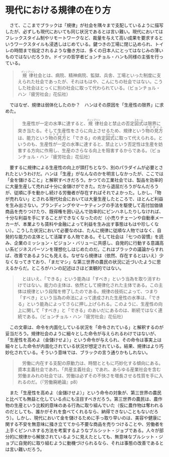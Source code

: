 # 現代における規律の在り方

　さて、ここまでブラックは「規律」が社会を隅々まで支配しているように描写したが、必ずしも現代においても同じ状況であるとは言い難い。現代においてはフレックスタイム制やリモートワークなど、裁量を与えて高い成果を要求するというワークスタイルも浸透しはじめている。鍵つきの工場に閉じ込められ、トイレの時間まで指定されるような働き方は、多くの日本人にとってはなじみの薄いものではないだろうか。ドイツの哲学者ビョンチョル・ハンも同様の主張を行っている。

>　<ruby>規律<rp>（</rp><rt>ディシプリン</rt><rp>）</rp></ruby>社会とは、病院、精神病院、監獄、兵舎、工場といった制度に支えられた社会であったが、それはもはや、こんにちの社会ではない。こうした社会はとっくに別の社会に取って代わられている。（ビョンチョル・ハン『疲労社会』花伝社）

　ではなぜ、規律は弱体化したのか？　ハンはその原因を「生産性の限界」に求めた。

>　生産性が一定の水準に達すると、<ruby>規律<rp>（</rp><rt>ディシプリン</rt><rp>）</rp></ruby>社会と禁止の否定<ruby>図式<rp>（</rp><rt>スキーム</rt><rp>）</rp></ruby>は限界に突き当たる。そして生産性をさらに向上させるため、規律という<ruby>物の見方<rp>（</rp><rt>パラダイム</rt><rp>）</rp></ruby>は、能力という<ruby>物の見方<rp>（</rp><rt>パラダイム</rt><rp>）</rp></ruby>と「できる」の肯定<ruby>図式<rp>（</rp><rt>スキーム</rt><rp>）</rp></ruby>に取って代えられる。というのも、生産性が一定の水準に達すると、禁止という否定性は生産を妨害する方向に作用し、生産のさらなる向上を阻害するからである。（ビョンチョル・ハン『疲労社会』花伝社）

　要するに規律による生産性の向上が頭打ちとなり、別のパラダイムが必要とされたというわけだ。ハンは「生産」がなんなのかを明言しなかったが、ここでは「金を儲けること」と解釈すべきだろう。かつての工業社会では、製品を効率的に大量生産して売れば十分に金儲けができた。だから退屈だろうがなんだろうが、従順に手を動かし続ける労働者が存在すればそれでよかった。しかし、「物が売れない」とされる現代社会においては大量生産したところで、ほとんど利益を生み出さない。ブランディングやマーケティングの手法を駆使して高付加価値商品を売りつけたり、既得権を囲い込んで効率的にピンハネしたりしなければ、十分な利益を手にすることができなくなったのだ（小売りチェーンや自動車メーカーが、本業よりも賃料や金融によって利益を生み出す事態はもはや珍しくない）。こうした状況において必要なのは、たんに規律に従順な人物ではなく、自発的な能力の主体として活躍する人物である。そして社会は『七つの習慣』を読み、企業のミッション・ビジョン・バリューに共感し、自発的に行動する意識高い系ビジネスパーソンを理想化しはじめたのだ。これはブラックの議論からすれば、改善であるようにも見える。なぜなら規律は（依然、存在するとはいえ）少なくなってきており、「まだマシ」な第三世界の農民の状況に近づいたように思えるからだ。ところがハンの記述はさほど楽観的ではない。

>　とはいえ、「できる」という能為は「すべき」という当為を取り消すわけではない。能力の主体は、依然として規律化された主体である。この主体は規律という段階を修了したのである。規律の技術によって、つまり「すべき」という当為の命法によって達成された生産性の水準は、「できる」という能為によってさらに押し上げられる。このように、生産性の向上に関して「すべき」と「できる」のあいだにあるのは、断続ではなく連続である。（ビョンチョル・ハン『疲労社会』花伝社）

　この文章は、命令を内面化している状況を「命令されている」と解釈するのが妥当だろう。規律社会のように細々とした命令が与えられるわけではないが、「生産性を高めよ（金儲けせよ）」という命令が与えられ、その命令は事実上は細々とした命令が内面化されている状況が想定されている。結果、規律はより巧妙化されている。そういう意味では、ブラックの言う通りかもしれない。

>　労働に内在する支配の原動力は、時間とともに巧妙化する傾向にある。資本主義社会であれ、「共産主義社会」であれ、あらゆる産業社会を含む労働まみれの社会では、労働は必ずその不快さを増長させる性質を手に入れるのだ。（『労働廃絶論』p8）

　また「生産性を高めよ（金儲けせよ）」という命令の対象が、第三世界の農民と比べても無益と化している点にも注目すべきだろう。第三世界の農民は、農作物の生産という比較的意味のある行為に取り組んでいた（仮に農作物は奪われるのだとしても、誰かがそれを食べてくれるなら、納得できないこともないだろう）。しかし、現代において金を儲けるために手っ取り早いのは、美容や健康に関する不安を無意味に掻き立ててから不要な商品を売りつけることや、労働者を上手くピンハネする方法を考案するようなブルシット・ジョブである。人々が部分的に規律から解放されているように見えたとしても、無意味なブルシット・ジョブに自発的に取り組むように動機づけられるなら、それは事態の改善であるとは言い難いだろう。